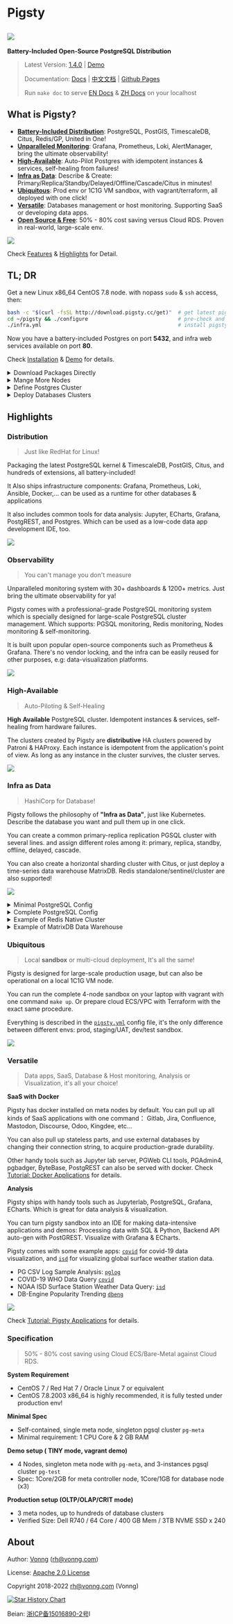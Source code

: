# Pigsty

## ![](docs/_media/icon.svg)

**Battery-Included Open-Source PostgreSQL Distribution**

> Latest Version: [1.4.0](https://github.com/Vonng/pigsty/releases/tag/v1.4.0)  |  [Demo](http://demo.pigsty.cc)
>
> Documentation: [Docs](https://pigsty.cc/) | [中文文档](https://pigsty.cc/#/zh-cn/) | [Github Pages](https://vonng.github.io/pigsty/#/)
> 
> Run `make doc` to serve [EN Docs](docs/) & [ZH Docs](docs/zh-cn/) on your localhost



## What is Pigsty?

* [**Battery-Included Distribution**](#Distribution): PostgreSQL, PostGIS, TimescaleDB, Citus, Redis/GP, United in One!
* [**Unparalleled Monitoring**](#Observability): Grafana, Prometheus, Loki, AlertManager, bring the ultimate observability!
* [**High-Available**](#High-Available): Auto-Pilot Postgres with idempotent instances & services, self-healing from failures!
* [**Infra as Data**](#infra-as-data): Describe & Create: Primary/Replica/Standby/Delayed/Offline/Cascade/Citus in minutes!
* [**Ubiquitous**](#Ubiquitous): Prod env or 1C1G VM sandbox, with vagrant/terraform, all deployed with one click!
* [**Versatile**](#versatile):  Databases management or host monitoring. Supporting SaaS or developing data apps.
* [**Open Source & Free**](#Specification): 50% - 80% cost saving versus Cloud RDS. Proven in real-world, large-scale env.

[![](docs/_media/WHAT_EN.svg)](docs/s-feature.md)

Check [Features](docs/s-feature.md) & [Highlights](#highlights) for Detail.



## TL; DR

Get a new Linux x86_64 CentOS 7.8 node. with nopass `sudo` & `ssh` access, then:

```bash
bash -c "$(curl -fsSL http://download.pigsty.cc/get)"  # get latest pigsty source
cd ~/pigsty && ./configure                             # pre-check and config templating 
./infra.yml                                            # install pigsty on current node
```

Now you have a battery-included Postgres on port **5432**, and infra web services available on port **80**.

Check [Installation](docs/s-install.md) & [Demo](http://demo.pigsty.cc) for details.


<details><summary>Download Packages Directly</summary>

Pigsty source & software packages can be downloaded directly via `curl` in case of no Internet connection:

```bash
curl -SL https://github.com/Vonng/pigsty/releases/download/v1.4.0/pkg.tgz -o /tmp/pkg.tgz
curl -SL https://github.com/Vonng/pigsty/releases/download/v1.4.0/pigsty.tgz | gzip -d | tar -xC
```

</details>


<details><summary>Mange More Nodes</summary>


You can add more nodes to Pigsty with [`nodes.yml`](docs/p-nodes.md#nodes), after meta node is installed with [`infra.yml`](docs/p-infra.md#infra). 


```bash
./nodes.yml  -l pg-test      # init 3 nodes of cluster pg-test
```

</details>


<details><summary>Define Postgres Cluster</summary>

You can define a HA Postgres Cluster with streaming replication in a few lines of code:

```yaml
pg-test:
  hosts:
    10.10.10.11: {pg_seq: 1, pg_role: primary} 
    10.10.10.12: {pg_seq: 2, pg_role: replica}
    10.10.10.13: {pg_seq: 3, pg_role: replica}
  vars: 
    pg_cluster: pg-test
```

You can create Postgres with different [roles](docs/d-pgsql.md) by declaring them: primary, replica, standby, delayed, offline, cascade, etc...

</details>

<details><summary>Deploy Databases Clusters</summary>

You can deploy different types of databases & clusters with corresponding playbooks.

* [`pgsql.yml`](docs/p-pgsql.md#pgsql): Deploy PostgreSQL HA clusters.
* [`redis.yml`](docs/p-redis.md#redis): Deploy Redis clusters.
* [`pgsql-matrix.yml`](docs/p-pgsql.md#pgsql-matrix): Deploy matrixdb data warehouse (greenplum7).


```bash
./pgsql.yml         -l pg-test      # init 1-primary-2-replica pgsql cluster
./redis.yml         -l redis-test   # init redis cluster redis-test
./pigsty-matrix.yml -l mx-*         # init MatrixDB cluster mx-mdw,mx-sdw .....
```

</details>



## Highlights



### Distribution

> Just like RedHat for Linux!

Packaging the latest PostgreSQL kernel & TimescaleDB, PostGIS, Citus, and hundreds of extensions, all battery-included!

It Also ships infrastructure components: Grafana, Prometheus, Loki, Ansible, Docker,… can be used as a runtime for other databases & applications

It also includes common tools for data analysis: Jupyter, ECharts, Grafana, PostgREST, and Postgres. Which can be used as a low-code data app development IDE, too.

![](docs/_media/ARCH.svg)


### Observability

> You can't manage you don't measure

Unparalleled monitoring system with 30+ dashboards & 1200+ metrics. Just bring the ultimate observability for ya!

Pigsty comes with a professional-grade PostgreSQL monitoring system which is specially designed for large-scale PostgreSQL cluster management. Which supports: PGSQL monitoring, Redis monitoring, Nodes monitoring & self-monitoring. 

It is built upon popular open-source components such as Prometheus & Grafana. There's no vendor locking, and the infra can be easily reused for other purposes, e.g: data-visualization platforms.

![](docs/_media/overview-monitor.jpg)



### High-Available

> Auto-Piloting & Self-Healing

**High** **Available** PostgreSQL cluster. Idempotent instances & services, self-healing from hardware failures. 

The clusters created by Pigsty are **distributive** HA clusters powered by Patroni & HAProxy. Each instance is idempotent from the application's point of view. As long as any instance in the cluster survives, the cluster serves. 


![](docs/_media/HA-PGSQL.svg)



### Infra as Data

> HashiCorp for Database!

Pigsty follows the philosophy of **"Infra as Data"**, just like Kubernetes. Describe the database you want and pull them up in one click. 

You can create a common primary-replica replication PGSQL cluster with several lines. and assign different roles among it: primary, replica, standby, offline, delayed, cascade. 

You can also create a horizontal sharding cluster with Citus, or just deploy a time-series data warehouse MatrixDB. Redis standalone/sentinel/cluster are also supported!

![](docs/_media/interface.jpg)

<details>
<summary>Minimal PostgreSQL Config</summary>

```yaml
pg-test:
  hosts:
    10.10.10.11: {pg_seq: 1, pg_role: primary}
    10.10.10.12: {pg_seq: 2, pg_role: replica}
    10.10.10.13: {pg_seq: 3, pg_role: replica}
  vars: 
    pg_cluster: pg-test
```

</details>

<details>
<summary>Complete PostgreSQL Config</summary>

```yaml
# EXAMPLE pg-meta is the default SINGLE-NODE pgsql cluster deployed on meta node (10.10.10.10)
pg-meta:                          # [REQUIRED], ansible group name , pgsql cluster name. should be unique among environment
  hosts:                          # `<cluster>.hosts` holds instances definition of this cluster
    10.10.10.10:                  # [REQUIRED]: ip address is the key. values are instance level config entries (dict)
      pg_seq: 1                   # [REQUIRED], unique identity parameter (+integer) among pg_cluster
      pg_role: primary            # [REQUIRED], pg_role is mandatory identity parameter, primary|replica|offline
      pg_offline_query: true      # instance with `pg_offline_query: true` will take offline traffic (saga, etl,...)
      # pg_upstream: x.x.x.x      # some other variables can be overwritten on instance level. e.g: pg_upstream, pg_weight, etc...
      # pg_weight: 100            # load balance weight for this instance

  vars:                           # `<cluster>.vars` holds CLUSTER LEVEL CONFIG of this pgsql cluster
    pg_cluster: pg-meta           # [REQUIRED], pgsql cluster name, unique among cluster, used as namespace of cluster resources

    # all vars below are [OPTIONAL] (overwrite global default)
    pg_version: 14                # pgsql version to be installed (use global version if missing)
    node_tune: tiny               # node optimization profile: {oltp|olap|crit|tiny}, use tiny for vm sandbox
    pg_conf: tiny.yml             # pgsql template:  {oltp|olap|crit|tiny}, use tiny for sandbox
    patroni_mode: default         # entering patroni pause mode after bootstrap  {default|pause|remove}
    patroni_watchdog_mode: off    # disable patroni watchdog on meta node        {off|require|automatic}
    pg_lc_ctype: en_US.UTF8       # use en_US.UTF8 locale for i18n char support  (required by `pg_trgm`)

    # define business database meta , used as CMDB & default database for single-node setup
    pg_databases:                       # define business databases on this cluster, array of database definition
      - name: meta                      # required, `name` is the only mandatory field of a database definition
        baseline: cmdb.sql              # optional, database sql baseline path, (relative path among ansible search path, e.g files/)
        # owner: postgres               # optional, database owner, postgres by default
        # template: template1           # optional, which template to use, template1 by default
        # encoding: UTF8                # optional, database encoding, UTF8 by default. (MUST same as template database)
        # locale: C                     # optional, database locale, C by default.  (MUST same as template database)
        # lc_collate: C                 # optional, database collate, C by default. (MUST same as template database)
        # lc_ctype: C                   # optional, database ctype, C by default.   (MUST same as template database)
        # tablespace: pg_default        # optional, default tablespace, 'pg_default' by default.
        # allowconn: true               # optional, allow connection, true by default. false will disable connect at all
        # revokeconn: false             # optional, revoke public connection privilege. false by default. (leave connect with grant option to owner)
        # pgbouncer: true               # optional, add this database to pgbouncer database list? true by default
        comment: pigsty meta database   # optional, comment string for this database
        connlimit: -1                   # optional, database connection limit, default -1 disable limit
        schemas: [pigsty]               # optional, additional schemas to be created, array of schema names
        extensions:                     # optional, additional extensions to be installed: array of schema definition `{name,schema}`
          - { name: adminpack, schema: pg_catalog }    # install adminpack to pg_catalog
          - { name: postgis, schema: public }          # if schema is omitted, extension will be installed according to search_path.
          - { name: timescaledb }                      # some extensions are not relocatable, you can just omit the schema part

      # define an additional database named grafana & prometheus (optional)
      # - { name: grafana,    owner: dbuser_grafana    , revokeconn: true , comment: grafana primary database }
      # - { name: prometheus, owner: dbuser_prometheus , revokeconn: true , comment: prometheus primary database , extensions: [{ name: timescaledb }]}

    # define business users for this cluster
    pg_users:                           # define business users/roles on this cluster, array of user definition
      # define admin user for meta database (This user are used for pigsty app deployment by default)
      - name: dbuser_meta               # required, `name` is the only mandatory field of a user definition
        password: md5d3d10d8cad606308bdb180148bf663e1  # md5 salted password of 'DBUser.Meta'
        # optional, plain text and md5 password are both acceptable (prefixed with `md5`)
        login: true                     # optional, can login, true by default  (new biz ROLE should be false)
        superuser: false                # optional, is superuser? false by default
        createdb: false                 # optional, can create database? false by default
        createrole: false               # optional, can create role? false by default
        inherit: true                   # optional, can this role use inherited privileges? true by default
        replication: false              # optional, can this role do replication? false by default
        bypassrls: false                # optional, can this role bypass row level security? false by default
        pgbouncer: true                 # optional, add this user to pgbouncer user-list? false by default (production user should be true explicitly)
        connlimit: -1                   # optional, user connection limit, default -1 disable limit
        expire_in: 3650                 # optional, now + n days when this role is expired (OVERWRITE expire_at)
        expire_at: '2030-12-31'         # optional, YYYY-MM-DD 'timestamp' when this role is expired  (OVERWRITTEN by expire_in)
        comment: pigsty admin user      # optional, comment string for this user/role
        roles: [dbrole_admin]           # optional, belonged roles. default roles are: dbrole_{admin,readonly,readwrite,offline}
        parameters: {}                  # optional, role level parameters with `ALTER ROLE SET`
        # search_path: public         # key value config parameters according to postgresql documentation (e.g: use pigsty as default search_path)
      - {name: dbuser_view , password: DBUser.Viewer  ,pgbouncer: true ,roles: [dbrole_readonly], comment: read-only viewer for meta database}
      # define additional business users for prometheus & grafana (optional)
      - {name: dbuser_grafana    , password: DBUser.Grafana    ,pgbouncer: true ,roles: [dbrole_admin], comment: admin user for grafana database }
      - {name: dbuser_prometheus , password: DBUser.Prometheus ,pgbouncer: true ,roles: [dbrole_admin], comment: admin user for prometheus database , createrole: true }

    # defining extra HBA rules on this cluster
    pg_hba_rules_extra:                                 # Extra HBA rules to be installed on this cluster
      - title: reject grafana non-local access          # required, rule title (used as hba description & comment string)
        role: common                                    # required, which roles will be applied? ('common' applies to all roles)
        rules:                                          # required, rule content: array of hba string
          - local   grafana         dbuser_grafana                          md5
          - host    grafana         dbuser_grafana      127.0.0.1/32        md5
          - host    grafana         dbuser_grafana      10.10.10.10/32      md5

    # default l2 vip fro this cluster
    vip_mode: l2                        # setup a level-2 vip for cluster pg-meta
    vip_address: 10.10.10.2             # virtual ip address that binds to primary instance of cluster pg-meta
    vip_cidrmask: 8                     # cidr network mask length
    vip_interface: eth1                 # interface to add virtual ip
```

</details>


<details>
<summary>Example of Redis Native Cluster</summary>

```yaml
redis-test:
  hosts:
    10.10.10.11:
      redis_node: 1
      redis_instances: { 6501 : {} ,6502 : {} ,6503 : {} ,6504 : {} ,6505 : {} ,6506 : {} }
    10.10.10.12:
      redis_node: 2
      redis_instances: { 6501 : {} ,6502 : {} ,6503 : {} ,6504 : {} ,6505 : {} ,6506 : {} }
  vars:
    redis_cluster: redis-test           # name of this redis 'cluster'
    redis_mode: cluster                 # standalone,cluster,sentinel
    redis_max_memory: 64MB              # max memory used by each redis instance
    redis_mem_policy: allkeys-lru       # memory eviction policy

```

</details>

<details>
<summary>Example of MatrixDB Data Warehouse</summary>

```yaml
#----------------------------------#
# cluster: mx-mdw (gp master)
#----------------------------------#
mx-mdw:
  hosts:
    10.10.10.10: { pg_seq: 1, pg_role: primary , nodename: mx-mdw-1 }
  vars:
    gp_role: master          # this cluster is used as greenplum master
    pg_shard: mx             # pgsql sharding name & gpsql deployment name
    pg_cluster: mx-mdw       # this master cluster name is mx-mdw
    pg_databases:
      - { name: matrixmgr , extensions: [ { name: matrixdbts } ] }
      - { name: meta }
    pg_users:
      - { name: meta , password: DBUser.Meta , pgbouncer: true }
      - { name: dbuser_monitor , password: DBUser.Monitor , roles: [ dbrole_readonly ], superuser: true }

    pgbouncer_enabled: true                # enable pgbouncer for greenplum master
    pgbouncer_exporter_enabled: false      # enable pgbouncer_exporter for greenplum master
    pg_exporter_params: 'host=127.0.0.1&sslmode=disable'  # use 127.0.0.1 as local monitor host

#----------------------------------#
# cluster: mx-sdw (gp master)
#----------------------------------#
mx-sdw:
  hosts:
    10.10.10.11:
      nodename: mx-sdw-1        # greenplum segment node
      pg_instances:             # greenplum segment instances
        6000: { pg_cluster: mx-seg1, pg_seq: 1, pg_role: primary , pg_exporter_port: 9633 }
        6001: { pg_cluster: mx-seg2, pg_seq: 2, pg_role: replica , pg_exporter_port: 9634 }
    10.10.10.12:
      nodename: mx-sdw-2
      pg_instances:
        6000: { pg_cluster: mx-seg2, pg_seq: 1, pg_role: primary , pg_exporter_port: 9633  }
        6001: { pg_cluster: mx-seg3, pg_seq: 2, pg_role: replica , pg_exporter_port: 9634  }
    10.10.10.13:
      nodename: mx-sdw-3
      pg_instances:
        6000: { pg_cluster: mx-seg3, pg_seq: 1, pg_role: primary , pg_exporter_port: 9633 }
        6001: { pg_cluster: mx-seg1, pg_seq: 2, pg_role: replica , pg_exporter_port: 9634 }
  vars:
    gp_role: segment               # these are nodes for gp segments
    pg_shard: mx                   # pgsql sharding name & gpsql deployment name
    pg_cluster: mx-sdw             # these segment clusters name is mx-sdw
    pg_preflight_skip: true        # skip preflight check (since pg_seq & pg_role & pg_cluster not exists)
    pg_exporter_config: pg_exporter_basic.yml                             # use basic config to avoid segment server crash
    pg_exporter_params: 'options=-c%20gp_role%3Dutility&sslmode=disable'  # use gp_role = utility to connect to segments
```

</details>




### Ubiquitous

> Local **sandbox** or multi-cloud deployment, It's all the same!


Pigsty is designed for large-scale production usage, but can also be operational on a local 1C1G VM node. 

You can run the complete 4-node sandbox on your laptop with vagrant with one command `make up`. Or prepare cloud ECS/VPC with Terraform with the exact same procedure.

 Everything is described in the [`pigsty.yml`](https://github.com/Vonng/pigsty/blob/master/pigsty.yml) config file, it's the only difference between different envs: prod, staging/UAT, dev/test sandbox.


![](docs/_media/SANDBOX.gif)




### Versatile

> Data apps, SaaS, Database & Host monitoring, Analysis or Visualization, it's all your choice! 

**SaaS with Docker**

Pigsty has docker installed on meta nodes by default. You can pull up all kinds of SaaS applications with one command： Gitlab, Jira, Confluence, Mastodon, Discourse, Odoo, Kingdee, etc...

You can also pull up stateless parts, and use external databases by changing their connection string, to acquire production-grade durability.

Other handy tools such as Jupyter lab server, PGWeb CLI tools, PGAdmin4, pgbadger, ByteBase, PostgREST can also be served with docker. Check [Tutorial: Docker Applications](docs/t-docker.md) for details.

**Analysis**

Pigsty ships with handy tools such as Jupyterlab, PostgreSQL, Grafana, ECharts. Which is great for data analysis & visualization.

You can turn pigsty sandbox into an IDE for making data-intensive applications and demos: Processing data with SQL & Python, Backend API auto-gen with PostGREST. Visualize with Grafana & ECharts. 

Pigsty comes with some example apps:  [`covid`](http://demo.pigsty.cc/d/covid-overview) for covid-19 data visualization, and [`isd`](http://demo.pigsty.cc/d/isd-overview) for visualizing global surface weather station data.

* PG CSV Log Sample Analysis: [`pglog`](http://demo.pigsty.cc/d/pglog-overview)
* COVID-19 WHO Data Query [`covid`](http://demo.pigsty.cc/d/covid-overview)
* NOAA ISD Surface Station Weather Data Query: [`isd`](http://demo.pigsty.cc/d/isd-overview) 
* DB-Engine Popularity Trending [`dbeng`](http://demo.pigsty.cc/d/dbeng-overview) 

[![](docs/_media/overview-covid.jpg)](http://demo.pigsty.cc/d/covid-overview)

Check [Tutorial: Pigsty Applications](docs/t-application.md) for details.




### Specification

> 50% - 80% cost saving using Cloud ECS/Bare-Metal against Cloud RDS.

**System Requirement**

* CentOS 7 / Red Hat 7 / Oracle Linux 7 or equivalent
* CentOS 7.8.2003 x86_64 is highly recommended, it is fully tested under production env!

**Minimal Spec**

* Self-contained, single meta node, singleton pgsql cluster `pg-meta`
* Minimal requirement: 1 CPU Core & 2 GB RAM

**Demo setup ( TINY mode, vagrant demo)**

* 4 Nodes, singleton meta node with `pg-meta`, and 3-instances pgsql cluster `pg-test`
* Spec:  1Core/2GB for meta controller node, 1Core/1GB for database node (x3)

**Production setup (OLTP/OLAP/CRIT mode)**

* 3 meta nodes, up to hundreds of database clusters
* Verified Size: Dell R740 / 64 Core / 400 GB Mem / 3TB NVME SSD x 240

 


## About

  
Author: [Vonng](https://vonng.com/en) ([rh@vonng.com](mailto:rh@vonng.com))

License: [Apache 2.0 License](LICENSE)

Copyright 2018-2022 rh@vonng.com (Vonng)

[![Star History Chart](https://api.star-history.com/svg?repos=Vonng/pigsty&type=Date)](https://star-history.com/#Vonng/pigsty&Date)

Beian: [浙ICP备15016890-2号](https://beian.miit.gov.cn/)l